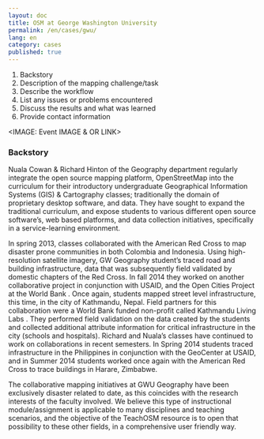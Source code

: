 ```yaml
---
layout: doc
title: OSM at George Washington University
permalink: /en/cases/gwu/
lang: en
category: cases
published: true
---
```


1. Backstory
2. Description of the mapping challenge/task
3. Describe the workflow
4. List any issues or problems encountered
5. Discuss the results and what was learned
6. Provide contact information

<IMAGE: Event IMAGE & OR LINK> 

### Backstory
Nuala Cowan & Richard Hinton of the Geography department regularly integrate the open source mapping platform, OpenStreetMap into the curriculum for their introductory undergraduate Geographical Information Systems (GIS) & Cartography classes; traditionally the domain of proprietary desktop software, and data. They have sought to expand the traditional curriculum, and expose students to various different open source software’s, web based platforms, and data collection initiatives, specifically in a service-learning environment. 

In spring 2013, classes collaborated with the American Red Cross to map disaster prone communities in both Colombia and Indonesia. Using high-resolution satellite imagery, GW Geography student’s traced road and building infrastructure, data that was subsequently field validated by domestic chapters of the Red Cross. In fall 2014 they worked on another collaborative project in conjunction with USAID, and the Open Cities Project at the World Bank . Once again, students mapped street level infrastructure, this time, in the city of Kathmandu, Nepal. Field partners for this collaboration were a World Bank funded non-profit called Kathmandu Living Labs . They performed field validation on the data created by the students and collected additional attribute information for critical infrastructure in the city (schools and hospitals). Richard and Nuala’s classes have continued to work on collaborations in recent semesters. In Spring 2014 students traced infrastructure in the Philippines in conjunction with the GeoCenter at USAID, and in Summer 2014 students worked once again with the American Red Cross to trace buildings in Harare, Zimbabwe. 

The collaborative mapping initiatives at GWU Geography have been exclusively disaster related to date, as this coincides with the research interests of the faculty involved. We believe this type of instructional module/assignment is applicable to many disciplines and teaching scenarios, and the objective of the TeachOSM resource is to open that possibility to these other fields, in a comprehensive user friendly way.